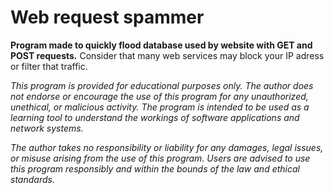# Web request spammer
**Program made to quickly flood database used by website with GET and POST requests.**
Consider that many web services may block your IP adress or filter that traffic.


*This program is provided for educational purposes only. The author does not endorse or encourage the use of this program for any unauthorized, unethical, or malicious activity. The program is intended to be used as a learning tool to understand the workings of software applications and network systems.*

*The author takes no responsibility or liability for any damages, legal issues, or misuse arising from the use of this program. Users are advised to use this program responsibly and within the bounds of the law and ethical standards.*
